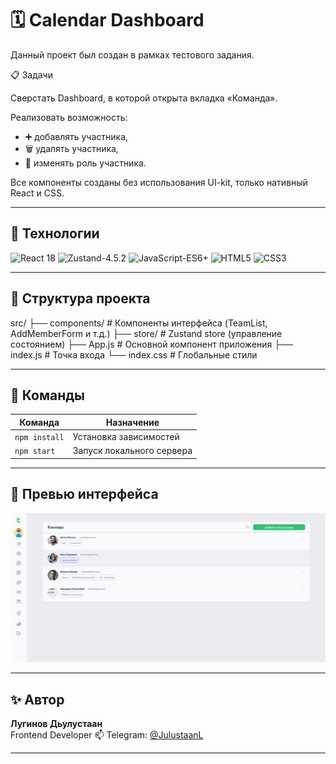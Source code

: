 # 🗓️ Calendar Dashboard

Данный проект был создан в рамках тестового задания.

📋 Задачи

Сверстать Dashboard, в которой открыта вкладка «Команда».

Реализовать возможность:
- ➕ добавлять участника,
- 🗑️ удалять участника,
- 🔁 изменять роль участника.

Все компоненты созданы без использования UI-kit, только нативный React и CSS.

---

## 🚀 Технологии

![React 18](https://img.shields.io/badge/React-18-61dafb?logo=react&logoColor=white)
![Zustand-4.5.2](https://img.shields.io/badge/Zustand-4.5.2-764abc?logo=react&logoColor=white)
![JavaScript-ES6+](https://img.shields.io/badge/JavaScript-ES6+-F7DF1E?logo=javascript&logoColor=black)
![HTML5](https://img.shields.io/badge/HTML5-FF5722?logo=html5&logoColor=white)
![CSS3](https://img.shields.io/badge/CSS3-2965F1?logo=css3&logoColor=white)

---

## 📁 Структура проекта

src/
 ├── components/      # Компоненты интерфейса (TeamList, AddMemberForm и т.д.)
 ├── store/           # Zustand store (управление состоянием)
 ├── App.js           # Основной компонент приложения
 ├── index.js         # Точка входа
 └── index.css        # Глобальные стили

---

## 🧰 Команды

| Команда | Назначение |
|----------|------------|
| `npm install` | Установка зависимостей |
| `npm start` | Запуск локального сервера |

---

## 🧩 Превью интерфейса

![Preview UI](./public/preview.png)

---

## ✨ Автор

**Лугинов Дьулустаан**  
Frontend Developer 
📫 Telegram: [@JulustaanL](https://t.me/JulustaanL)

---